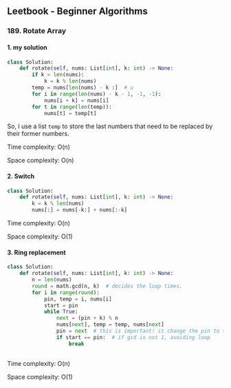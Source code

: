## Leetbook - Beginner Algorithms

### 189. Rotate Array

#### 1. my solution

```python
class Solution:
    def rotate(self, nums: List[int], k: int) -> None:
        if k > len(nums):
            k = k % len(nums)
        temp = nums[len(nums) - k :]  # u
        for i in range(len(nums) - k - 1, -1, -1):
            nums[i + k] = nums[i]
        for t in range(len(temp)):
            nums[t] = temp[t]
```

So, I use a list `temp` to store the last numbers that need to be replaced by their former numbers.

Time complexity: O(n)

Space complexity: O(n)



#### 2. Switch

```python
class Solution:
    def rotate(self, nums: List[int], k: int) -> None:
        k = k % len(nums)
        nums[:] = nums[-k:] + nums[:-k]
```

Time complexity: O(n)

Space complexity: O(1)



#### 3. Ring replacement

```py
class Solution:
    def rotate(self, nums: List[int], k: int) -> None:
        n = len(nums)
        round = math.gcd(n, k)  # decides the loop times.
       	for i in range(round):
            pin, temp = i, nums[i]
            start = pin
            while True:
                next = (pin + k) % n
                nums[next], temp = temp, nums[next]
                pin = next  # this is important! it change the pin to the num that has been switched with temp
                if start == pin:  # if gcd is not 1, avoiding loop
                    break      
                
```
Time complexity: O(n)

Space complexity: O(1)
